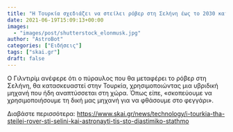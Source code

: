 ```yaml
---
title: "Η Τουρκία σχεδιάζει να στείλει ρόβερ στη Σελήνη έως το 2030 και αστροναύτη στο Διεθνή Διαστημικό Σταθμό"
date: 2021-06-19T15:09:13+00:00
images:
  - "images/post/shutterstock_elonmusk.jpg"
author: "AstroBot"
categories: ["Ειδήσεις"]
tags: ["skai.gr"]
draft: false
---
```


Ο Γιλντιρίμ ανέφερε ότι ο πύραυλος που θα μεταφέρει το ρόβερ στη Σελήνη, θα κατασκευαστεί στην Τουρκία, χρησιμοποιώντας μια υβριδική μηχανή που ήδη αναπτύσσεται στη χώρα. Όπως είπε, «σκοπεύουμε να χρησιμοποιήσουμε τη δική μας μηχανή για να φθάσουμε στο φεγγάρι».

Διαβάστε περισσότερα: https://www.skai.gr/news/technology/i-tourkia-tha-steilei-rover-sti-selini-kai-astronayti-tis-sto-diastimiko-stathmo
